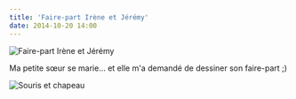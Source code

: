 ```yaml
---
title: 'Faire-part Irène et Jérémy'
date: 2014-10-20 14:00
---
```


![Faire-part Irène et Jérémy](../../img/blog/faire-part-irene-et-jeremy-web-fr.jpg)

Ma petite sœur se marie... et elle m'a demandé de dessiner son faire-part ;)

![Souris et chapeau](../../img/blog/souris-et-chapeau-web.jpg)
